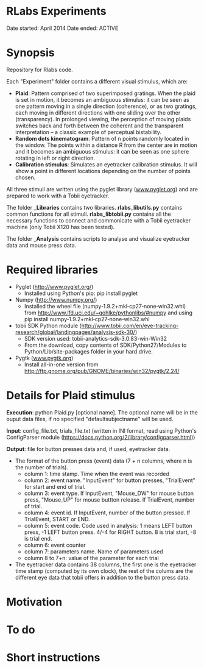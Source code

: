 ﻿# RLabs Experiments 
Date started: April 2014
Date ended: ACTIVE

# Synopsis

Repository for Rlabs code.

Each "Experiment" folder contains a different visual stimulus, which are:
- **Plaid**: Pattern comprised of two superimposed gratings. When the plaid is set in motion, it becomes an ambiguous stimulus: it can be seen as one pattern moving in a single direction (coherence), or as two gratings, each moving in different directions with one sliding over the other (transparency). In prolonged viewing, the perception of moving plaids switches back and forth between the coherent and the transparent interpretation – a classic example of perceptual bistability.
- **Random dots kinematogram**: Pattern of n points randomly located in the window. The points within a distance R from the center are in motion and it becomes an ambiguous stimulus: it can be seen as one sphere rotating in left or right direction.
- **Calibration stimulus**: Simulates an eyetracker calibration stimulus. It will show a point in different locations depending on the number of points chosen.

All three stimuli are written using the pyglet library (www.pyglet.org) and are prepared to work with a Tobii eyetracker.

The folder **_Libraries** contains two libraries. **rlabs_libutils.py** contains common functions for all stimuli. **rlabs_libtobii.py** contains all the necessary functions to connect and commonicate with a Tobii eyetracker machine  (only Tobii X120 has been tested).

The folder **_Analysis** contains scripts to analyse and visualize eyetracker data and mouse press data.

# Required libraries
- Pyglet (http://www.pyglet.org/)
	- Installed using Python's pip: pip install pyglet
- Numpy (http://www.numpy.org/)
	- Installed the wheel file (numpy‑1.9.2+mkl‑cp27‑none‑win32.whl) from http://www.lfd.uci.edu/~gohlke/pythonlibs/#numpy and using pip install numpy‑1.9.2+mkl‑cp27‑none‑win32.whl
- tobii SDK Python module (http://www.tobii.com/en/eye-tracking-research/global/landingpages/analysis-sdk-30/)
	- SDK version used: tobii-analytics-sdk-3.0.83-win-Win32
	- From the download, copy contents of SDK/Python27/Modules to Python/Lib/site-packages folder in your hard drive.
- Pygtk (www.pygtk.org)
	- Install all-in-one version from http://ftp.gnome.org/pub/GNOME/binaries/win32/pygtk/2.24/

# Details for Plaid stimulus
**Execution**: python Plaid.py [optional name]. The optional name will be in the ouput data files, if no specified "defaultsubjectname" will be used.

**Input**: config_file.txt, trials_file.txt (written in INI format, read using Python's ConfigParser module (https://docs.python.org/2/library/configparser.html))

**Output**: file for button presses data and, if used, eyetracker data.
- The format of the button press (event) data (7 + n columns, where n is the number of trials).
  - column 1: time stamp. Time when the event was recorded
  - column 2: event name. "InputEvent" for button presses, "TrialEvent" for start and end of trial.
  - column 3: event type. If InputEvent, "Mouse_DW" for mouse button press, "Mouse_UP" for mouse buttton release. If TrialEvent, number of trial.
  - column 4: event id. If InputEvent, number of the button pressed. If TrialEvent, START or END.
  - column 5: event code. Code used in analysis: 1 means LEFT button press, -1 LEFT button press. 4/-4 for RIGHT button. 8 is trial start, -8 is trial end.
  - column 6: event counter
  - column 7: parameters name. Name of parameters used
  - column 8 to 7+n: value of the parameter for each trial
- The eyetracker data contains 38 columns, the first one is the eyetracker time stamp (computed by its own clock), the rest of the colums are the different eye data that tobii offers in addition to the button press data.

# Motivation
# To do
# Short instructions
